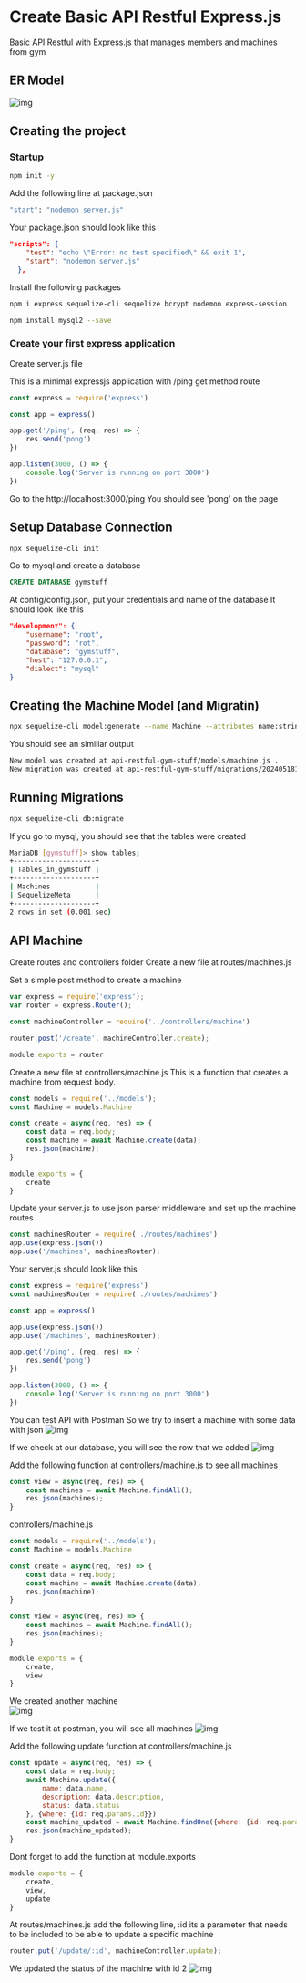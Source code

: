 # Create Basic API Restful Express.js
Basic API Restful with Express.js that manages members and machines from gym

## ER Model
![img](./api%20gym%20stuff.png)

## Creating the project

### Startup
```bash
npm init -y
```

Add the following line at package.json

```bash
"start": "nodemon server.js"
```

Your package.json should look like this
```json
"scripts": {
    "test": "echo \"Error: no test specified\" && exit 1",
    "start": "nodemon server.js"
  },
```

Install the following packages
```bash
npm i express sequelize-cli sequelize bcrypt nodemon express-session
```
```bash
npm install mysql2 --save
```

### Create your first express application
Create server.js file

This is a minimal expressjs application with /ping get method route

```js
const express = require('express')

const app = express()

app.get('/ping', (req, res) => {
    res.send('pong')
})

app.listen(3000, () => {
    console.log('Server is running on port 3000')
})
```

Go to the http://localhost:3000/ping
You should see 'pong' on the page

## Setup Database Connection
```bash
npx sequelize-cli init
```

Go to mysql and create a database

```sql
CREATE DATABASE gymstuff
```

At config/config.json, put your credentials and name of the database
It should look like this

```json
"development": {
    "username": "root",
    "password": "rot",
    "database": "gymstuff",
    "host": "127.0.0.1",
    "dialect": "mysql"
}
```

## Creating the Machine Model (and Migratin)
```bash
npx sequelize-cli model:generate --name Machine --attributes name:string,description:string,status:string
```

You should see an similiar output
```bash
New model was created at api-restful-gym-stuff/models/machine.js .
New migration was created at api-restful-gym-stuff/migrations/20240518181311-create-machine.js .
```

## Running Migrations
```bash
npx sequelize-cli db:migrate
```

If you go to mysql, you should see that the tables were created

```bash
MariaDB [gymstuff]> show tables;
+--------------------+
| Tables_in_gymstuff |
+--------------------+
| Machines           |
| SequelizeMeta      |
+--------------------+
2 rows in set (0.001 sec)
```

## API Machine
Create routes and controllers folder
Create a new file at routes/machines.js

Set a simple post method to create a machine

```js
var express = require('express');
var router = express.Router();

const machineController = require('../controllers/machine')

router.post('/create', machineController.create);

module.exports = router
```

Create a new file at controllers/machine.js
This is a function that creates a machine from request body.

```js
const models = require('../models');
const Machine = models.Machine

const create = async(req, res) => {
    const data = req.body;
    const machine = await Machine.create(data);
    res.json(machine);
}

module.exports = {
    create
}
```

Update your server.js to use json parser middleware and set up the machine routes

```js
const machinesRouter = require('./routes/machines')
app.use(express.json())
app.use('/machines', machinesRouter);
```

Your server.js should look like this
```js
const express = require('express')
const machinesRouter = require('./routes/machines')

const app = express()

app.use(express.json())
app.use('/machines', machinesRouter);

app.get('/ping', (req, res) => {
    res.send('pong')
})

app.listen(3000, () => {
    console.log('Server is running on port 3000')
})
```

You can test API with Postman
So we try to insert a machine with some data with json
![img](./api-create-machine.png)

If we check at our database, you will see the row that we added
![img](./mysql-machines-view01.png)

Add the following function at controllers/machine.js to see all machines
```js
const view = async(req, res) => {
    const machines = await Machine.findAll();
    res.json(machines);
}
```

controllers/machine.js
```js
const models = require('../models');
const Machine = models.Machine

const create = async(req, res) => {
    const data = req.body;
    const machine = await Machine.create(data);
    res.json(machine);
}

const view = async(req, res) => {
    const machines = await Machine.findAll();
    res.json(machines);
}

module.exports = {
    create,
    view
}
```
  
We created another machine  
![img](./api-create-machine2.png)

If we test it at postman, you will see all machines
![img](./api-view-machines.png)


Add the following update function at controllers/machine.js
```js
const update = async(req, res) => {
    const data = req.body;
    await Machine.update({
        name: data.name,
        description: data.description,
        status: data.status
    }, {where: {id: req.params.id}})
    const machine_updated = await Machine.findOne({where: {id: req.params.id}})
    res.json(machine_updated);
}
```

Dont forget to add the function at module.exports
```js
module.exports = {
    create,
    view,
    update
}
```

At routes/machines.js add the following line, :id its a parameter that needs to be included to be able to update a specific machine
```js
router.put('/update/:id', machineController.update);
```

We updated the status of the machine with id 2
![img](./api-update-machine.png)